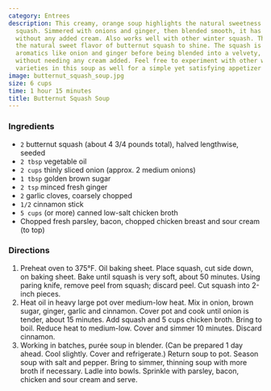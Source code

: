 ```yaml
---
category: Entrees
description: This creamy, orange soup highlights the natural sweetness of butternut
  squash. Simmered with onions and ginger, then blended smooth, it has a velvety texture
  without any added cream. Also works well with other winter squash. This soup allows
  the natural sweet flavor of butternut squash to shine. The squash is cooked with
  aromatics like onion and ginger before being blended into a velvety, creamy soup
  without needing any cream added. Feel free to experiment with other winter squash
  varieties in this soup as well for a simple yet satisfying appetizer or meal.
image: butternut_squash_soup.jpg
size: 6 cups
time: 1 hour 15 minutes
title: Butternut Squash Soup
---
```


### Ingredients

* `2` butternut squash (about 4 3/4 pounds total), halved lengthwise, seeded
* `2 tbsp` vegetable oil
* `2 cups` thinly sliced onion (approx. 2 medium onions)
* `1 tbsp` golden brown sugar
* `2 tsp` minced fresh ginger
* `2` garlic cloves, coarsely chopped
* `1/2` cinnamon stick
* `5 cups` (or more) canned low-salt chicken broth
* Chopped fresh parsley, bacon, chopped chicken breast and sour cream (to top)

### Directions

1. Preheat oven to 375°F. Oil baking sheet. Place squash, cut side down, on baking sheet. Bake until squash is very soft, about 50 minutes. Using paring knife, remove peel from squash; discard peel. Cut squash into 2-inch pieces. 
2. Heat oil in heavy large pot over medium-low heat. Mix in onion, brown sugar, ginger, garlic and cinnamon. Cover pot and cook until onion is tender, about 15 minutes. Add squash and 5 cups chicken broth. Bring to boil. Reduce heat to medium-low. Cover and simmer 10 minutes. Discard cinnamon.
3. Working in batches, purée soup in blender. (Can be prepared 1 day ahead. Cool slightly. Cover and refrigerate.) Return soup to pot. Season soup with salt and pepper. Bring to simmer, thinning soup with more broth if necessary. Ladle into bowls. Sprinkle with parsley, bacon, chicken and sour cream and serve.